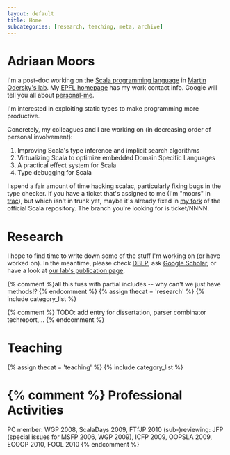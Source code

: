 ```yaml
---
layout: default
title: Home
subcategories: [research, teaching, meta, archive]
---
```


Adriaan Moors
=============
I'm a post-doc working on the [Scala programming language](http://scala-lang.org) in [Martin Odersky's lab](http://lamp.epfl.ch). My [EPFL homepage](http://people.epfl.ch/adriaan.moors) has my work contact info. Google will tell you all about [personal-me](http://www.google.com/profiles/adriaanm).

I'm interested in exploiting static types to make programming more productive.

Concretely, my colleagues and I are working on (in decreasing order of personal involvement):
1. Improving Scala's type inference and implicit search algorithms
1. Virtualizing Scala to optimize embedded Domain Specific Languages
1. A practical effect system for Scala
1. Type debugging for Scala

I spend a fair amount of time hacking scalac, particularly fixing bugs in the type checker. If you have a ticket that's assigned to me (I'm "moors" in [trac](http://lampsvn.epfl.ch/trac/scala/)), but which isn't in trunk yet, maybe it's already fixed in [my fork](http://github.com/adriaanm/scala) of the official Scala repository. The branch you're looking for is ticket/NNNN.

Research
========
I hope to find time to write down some of the stuff I'm working on (or have worked on). In the meantime, please check [DBLP](http://www.informatik.uni-trier.de/~ley/db/indices/a-tree/m/Moors:Adriaan.html), ask [Google Scholar](scholar.google.com/scholar?q=author:adriaan+moors), or have a look at [our lab's publication page](http://lamp.epfl.ch/publications/index.html.en).

{% comment %}all this fuss with partial includes -- why can't we just have methods!? {% endcomment %}
{% assign thecat = 'research' %}
{% include category_list  %}


{% comment %}
TODO: add entry for dissertation, parser combinator techreport,...
{% endcomment %}

Teaching
========
{% assign thecat = 'teaching' %}
{% include category_list  %}


{% comment %}
Professional Activities
=======================
PC member: WGP 2008, ScalaDays 2009, FTfJP 2010 
(sub-)reviewing: JFP (special issues for MSFP 2006, WGP 2009), ICFP 2009, OOPSLA 2009, ECOOP 2010, FOOL 2010
{% endcomment %}
